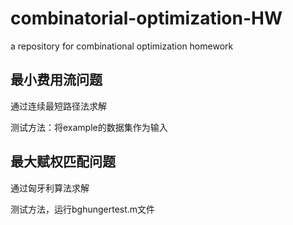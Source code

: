 # combinatorial-optimization-HW
a repository for combinational optimization homework

## 最小费用流问题
通过连续最短路径法求解

测试方法：将example的数据集作为输入


## 最大赋权匹配问题
通过匈牙利算法求解

测试方法，运行bghungertest.m文件
